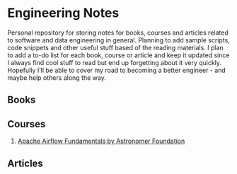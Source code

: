 # Engineering Notes

Personal repository for storing notes for books, courses and articles related to software and data engineering in general. Planning to add sample scripts, code snippets and other useful stuff based of the reading materials. I plan to add a to-do list for each book, course or article and keep it updated since I always find cool stuff to read but end up forgetting about it very quickly. Hopefully I'll be able to cover my road to becoming a better engineer - and maybe help others along the way.

## Books

## Courses

1. [Apache Airflow Fundamentals by Astronomer Foundation](https://github.com/gustavom2998/engineering_notes/blob/main/courses/airflow_fundamentals/README.md)

## Articles

